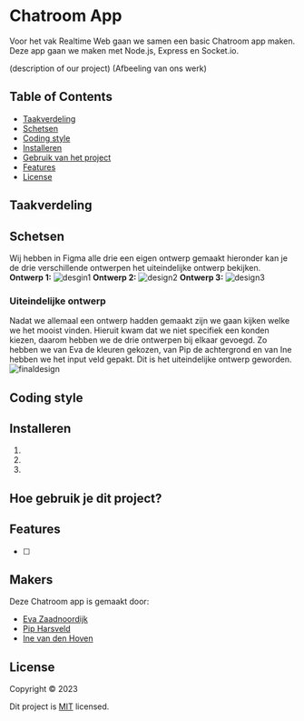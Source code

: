 # Chatroom App

Voor het vak Realtime Web gaan we samen een basic Chatroom app maken. Deze app gaan we maken met Node.js, Express en Socket.io.

(description of our project)
(Afbeeling van ons werk)




## Table of Contents
* [Taakverdeling](#taakverdeling)
* [Schetsen](#schetsen)
* [Coding style](#coding-style)
* [Installeren](#installeren)
* [Gebruik van het project](#gebruik-van-het-project)
* [Features](#features)
* [License](#license)


## Taakverdeling


## Schetsen
Wij hebben in Figma alle drie een eigen ontwerp gemaakt hieronder kan je de drie verschillende ontwerpen het uiteindelijke ontwerp bekijken.
**Ontwerp 1:**
![desgin1](https://user-images.githubusercontent.com/43877754/232475289-c7f46b90-ebf0-43ea-bc85-ffba54eb531d.jpg)
**Ontwerp 2:**
![design2](https://user-images.githubusercontent.com/43877754/232475302-0fbcd601-897d-412e-94f5-fa9bd6d8df13.jpg)
**Ontwerp 3:**
![design3](https://user-images.githubusercontent.com/43877754/232475309-b6f789b5-d0f9-4a33-97f8-38f0bda636f9.jpg)

### Uiteindelijke ontwerp
Nadat we allemaal een ontwerp hadden gemaakt zijn we gaan kijken welke we het mooist vinden. Hieruit kwam dat we niet specifiek een konden kiezen, daarom hebben we de drie ontwerpen bij elkaar gevoegd. Zo hebben we van Eva de kleuren gekozen, van Pip de achtergrond en van Ine hebben we het input veld gepakt. Dit is het uiteindelijke ontwerp geworden.
![finaldesign](https://user-images.githubusercontent.com/43877754/232475322-5537541c-ae6d-42e5-9e8d-214fd8c42d60.jpg)

## Coding style


## Installeren
1. 
2. 
3. 

## Hoe gebruik je dit project?


## Features
- [ ] 

## Makers
Deze Chatroom app is gemaakt door:

- [Eva Zaadnoordijk](https://github.com/EvaZ7)
- [Pip Harsveld](https://github.com/PipHarsveld)
- [Ine van den Hoven](https://github.com/Inevdhoven)


## License
Copyright © 2023 

Dit project is [MIT](https://github.com/Inevdhoven/chatroom/blob/main/LICENSE) licensed.



<!-- Here are some hints for your project! -->

<!-- Start out with a title and a description -->

<!-- Add a link to your live demo in Github Pages 🌐-->

<!-- ☝️ replace this description with a description of your own work -->

<!-- replace the code in the /docs folder with your own, so you can showcase your work with GitHub Pages 🌍 -->

<!-- Add a nice image here at the end of the week, showing off your shiny frontend 📸 -->

<!-- Maybe a table of contents here? 📚 -->

<!-- How about a section that describes how to install this project? 🤓 -->

<!-- ...but how does one use this project? What are its features 🤔 -->

<!-- What external data source is featured in your project and what are its properties 🌠 -->

<!-- This would be a good place for your data life cycle ♻️-->

<!-- Maybe a checklist of done stuff and stuff still on your wishlist? ✅ -->

<!-- How about a license here? 📜  -->
